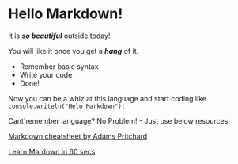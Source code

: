 # Hello Markdown!

It is ***so beautiful*** outside today!

You will like it once you get a ***hang*** of it.

* Remember basic syntax
* Write your code
* Done!

Now you can be a whiz at this language and start coding like `console.writeln("Helo Markdown");`

Cant'remember language? No Problem! - Just use below resources:

[Markdown cheatsheet by Adams Pritchard](http://www.microsoft.com)

[Learn Mardown in 60 secs](http://commonmark.org/help/)



